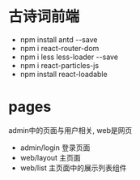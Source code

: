 # 古诗词前端
- npm install antd --save
- npm i react-router-dom
- npm i less less-loader --save
- npm i react-particles-js
- npm install react-loadable

# pages
  admin中的页面与用户相关, web是网页
  - admin/login 登录页面
  - web/layout 主页面
  - web/list   主页面中的展示列表组件